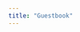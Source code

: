 ```yaml
---
title: "Guestbook"
---
```

<div id="guestbook"></div>
<script src="https://giscus.app/client.js"
  data-repo="your-username/your-repo"
  data-repo-id="REPO_ID"
  data-category="General"
  data-category-id="CATEGORY_ID"
  data-mapping="pathname"
  data-strict="1"
  data-reactions-enabled="1"
  data-emit-metadata="0"
  data-input-position="top"
  data-theme="light"
  data-lang="en"
  crossorigin="anonymous"
  async>
</script>
